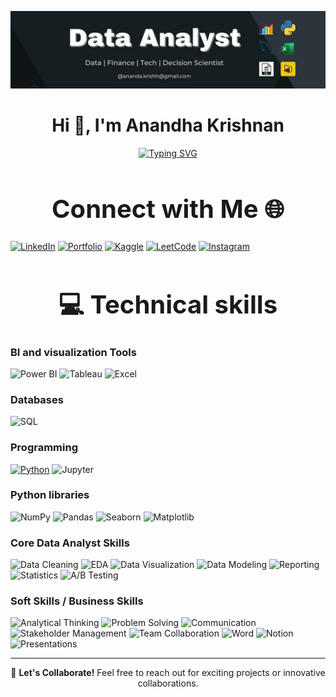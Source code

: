   <p align="center">
  <a href="/https://anandhakrishnanportfolio.netlify.app/">
    <img src="https://github.com/Anandakrishh/Anandakrishh/blob/85f7102508a9226f441e34f5c5af7e6556d3732c/Perfume%20Sales%20(1).jpg" alt="banner" />
  </a>
</p>

<h1 align="center">Hi 👋, I'm Anandha Krishnan</h1>
<p align="center">
  <a href="https://git.io/typing-svg">
   <a href="https://git.io/typing-svg"><img src="https://readme-typing-svg.demolab.com?font=Fira+Code&pause=1000&width=435&lines=Always+learning+new+thing;Skilled+and+certified+Data+analyst;6%2B+Industry+relevant+projects;Help+companies+make+better+decisions+through+data+" alt="Typing SVG" /></a>
  </a>
</p>

<h1 align="center" style="font-size: 40px;"> Connect with Me 🌐 </h1>

 [![LinkedIn](https://img.shields.io/badge/LinkedIn-%230077B5.svg?logo=linkedin&logoColor=white)](https://www.linkedin.com/in/Anandakrishh) 
 [![Portfolio](https://img.shields.io/badge/Portfolio-2E8B57?logo=netlify&logoColor=white)](https://anandhakrishnanportfolio.netlify.app/)
 [![Kaggle](https://img.shields.io/badge/Kaggle-20BEFF?logo=kaggle&logoColor=white)](https://www.kaggle.com/anandakrishh>)
 [![LeetCode](https://img.shields.io/badge/LeetCode-FFA116?logo=leetcode&logoColor=black)](https://leetcode.com/<anandakrishh>)
 [![Instagram](https://img.shields.io/badge/Instagram-E4405F?logo=instagram&logoColor=white)](https://www.instagram.com/<by.krishh>)



<h1 align="center" style="font-size: 40px;"> 💻 Technical skills </h1>

### BI and visualization Tools

![Power BI](https://img.shields.io/badge/Power%20BI-F2C811?logo=powerbi&logoColor=black)
![Tableau](https://img.shields.io/badge/Tableau-E97627?logo=tableau&logoColor=white)
![Excel](https://img.shields.io/badge/Excel-217346?logo=microsoft-excel&logoColor=white)

### Databases
![SQL](https://img.shields.io/badge/SQL-025E8C?logo=postgresql&logoColor=white)

### Programming

[![Python](https://img.shields.io/badge/Python-3776AB?logo=python&logoColor=white)](https://yourportfolio.com#python)
![Jupyter](https://img.shields.io/badge/Jupyter-F37626?logo=jupyter&logoColor=white)

### Python libraries
![NumPy](https://img.shields.io/badge/NumPy-013243?logo=numpy&logoColor=white)
![Pandas](https://img.shields.io/badge/Pandas-150458?logo=pandas&logoColor=white)
![Seaborn](https://img.shields.io/badge/Seaborn-2E8BC0?logo=python&logoColor=white)
![Matplotlib](https://img.shields.io/badge/Matplotlib-008080?logo=python&logoColor=white)

### Core Data Analyst Skills
![Data Cleaning](https://img.shields.io/badge/Data_Cleaning-A0522D?logo=data&logoColor=white)
![EDA](https://img.shields.io/badge/EDA-FF8C00?logo=python&logoColor=white)
![Data Visualization](https://img.shields.io/badge/Data_Visualization-FF4500?logo=tableau&logoColor=white)
![Data Modeling](https://img.shields.io/badge/Data_Modeling-4682B4?logo=databricks&logoColor=white)
![Reporting](https://img.shields.io/badge/Reporting-800080?logo=microsoft-powerpoint&logoColor=white)
![Statistics](https://img.shields.io/badge/Statistics-8A2BE2?logo=r&logoColor=white)
![A/B Testing](https://img.shields.io/badge/A/B_Testing-D2691E?logo=python&logoColor=white)

### Soft Skills / Business Skills
![Analytical Thinking](https://img.shields.io/badge/Analytical_Thinking-1E90FF?logo=target&logoColor=white)
![Problem Solving](https://img.shields.io/badge/Problem_Solving-20B2AA?logo=thinkpad&logoColor=white)
![Communication](https://img.shields.io/badge/Communication-FF69B4?logo=teams&logoColor=white)
![Stakeholder Management](https://img.shields.io/badge/Stakeholder_Management-9932CC?logo=people&logoColor=white)
![Team Collaboration](https://img.shields.io/badge/Team_Collaboration-00BFFF?logo=slack&logoColor=white)
![Word](https://img.shields.io/badge/Word-2B579A?logo=microsoft-word&logoColor=white)
![Notion](https://img.shields.io/badge/Notion-000000?logo=notion&logoColor=white)
![Presentations](https://img.shields.io/badge/Presentations-FF69B4?logo=microsoft-powerpoint&logoColor=white)

---

<p align="center">
  📩 <b>Let's Collaborate!</b> Feel free to reach out for exciting projects or innovative collaborations.
</p>


